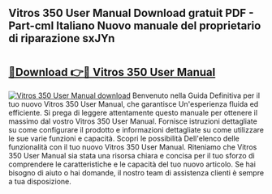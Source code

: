 ## Vitros 350 User Manual Download gratuit PDF - Part-cmI Italiano Nuovo manuale del proprietario di riparazione sxJYn

# <h2><a href="http://df94jp5.blite.top/?on=Vitros+350+User+Manual">🔗Download 👉🔴 Vitros 350 User Manual</a></h2>

[![Vitros 350 User Manual download](https://i.imgur.com/lujVjoI.png)](http://df94jp5.blite.top/?on=Vitros+350+User+Manual)
Benvenuto nella Guida Definitiva per il tuo nuovo Vitros 350 User Manual, che garantisce Un'esperienza fluida ed efficiente. Si prega di leggere attentamente questo manuale per ottenere il massimo dal vostro Vitros 350 User Manual. Fornisce istruzioni dettagliate su come configurare il prodotto e informazioni dettagliate su come utilizzare le sue varie funzioni e capacità. Scopri le possibilità Dell'elenco delle funzionalità con il tuo nuovo Vitros 350 User Manual. Riteniamo che Vitros 350 User Manual sia stata una risorsa chiara e concisa per il tuo sforzo di comprendere le caratteristiche e le capacità del tuo nuovo articolo. Se hai bisogno di aiuto o hai domande, il nostro team di assistenza clienti è sempre a tua disposizione.
